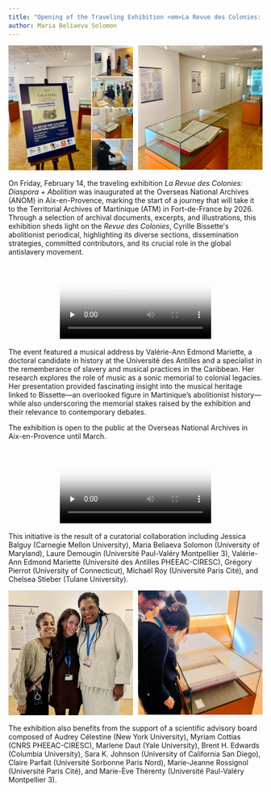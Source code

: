 ```yaml
---
title: "Opening of the Traveling Exhibition <em>La Revue des Colonies: Diaspora + Abolition</em>"
author: Maria Beliaeva Solomon 
---
```


<div style="display:flex; gap:10px">
  <span style="width: 50%">
    <img src="../../../images/news/expo1.jpg" alt="Collage of the conference poster and attendees walking through the exhibition." /> 
  </span>
  <span style="width: 50%">
    <img src="../../../images/news/expo2.jpg" alt="Posters and original documents on display." /> 
  </span>
</div>

On Friday, February 14, the traveling exhibition *La Revue des Colonies: Diaspora + Abolition* was inaugurated at the Overseas National Archives (ANOM) in Aix-en-Provence, marking the start of a journey that will take it to the Territorial Archives of Martinique (ATM) in Fort-de-France by 2026. Through a selection of archival documents, excerpts, and illustrations, this exhibition sheds light on the *Revue des Colonies*, Cyrille Bissette's abolitionist periodical, highlighting its diverse sections, dissemination strategies, committed contributors, and its crucial role in the global antislavery movement.  

<div style="text-align: center">  
  <video controls preload="none" poster="/video/expo1-thumb.png">
    <source src="/video/expo1.mp4" type="video/mp4">
  </video>
</div>

The event featured a musical address by Valérie-Ann Edmond Mariette, a doctoral candidate in history at the Université des Antilles and a specialist in the rememberance of slavery and musical practices in the Caribbean. Her research explores the role of music as a sonic memorial to colonial legacies. Her presentation provided fascinating insight into the musical heritage linked to Bissette—an overlooked figure in Martinique’s abolitionist history—while also underscoring the memorial stakes raised by the exhibition and their relevance to contemporary debates.  

The exhibition is open to the public at the Overseas National Archives in Aix-en-Provence until March.  

<div style="text-align: center">  
  <video controls preload="none" poster="/video/expo2-thumb.png">
    <source src="/video/expo2.mp4" type="video/mp4">
  </video>  
</div>   

This initiative is the result of a curatorial collaboration including Jessica Balguy (Carnegie Mellon University), Maria Beliaeva Solomon (University of Maryland), Laure Demougin (Université Paul-Valéry Montpellier 3), Valérie-Ann Edmond Mariette (Université des Antilles PHEEAC-CIRESC), Grégory Pierrot (University of Connecticut), Michaël Roy (Université Paris Cité), and Chelsea Stieber (Tulane University). 

<div style="display:flex; gap:10px">
  <span style="width: 50%">
    <img src="../../../images/news/expo3.jpg" alt="The organizers." />  
  </span>
  <span style="width: 50%">
    <img src="../../../images/news/expo4.jpg" alt="Attendants looking at an original document." />  
  </span>
</div>

The exhibition also benefits from the support of a scientific advisory board composed of Audrey Célestine (New York University), Myriam Cottias (CNRS PHEEAC-CIRESC), Marlene Daut (Yale University), Brent H. Edwards (Columbia University), Sara K. Johnson (University of California San Diego), Claire Parfait (Université Sorbonne Paris Nord), Marie-Jeanne Rossignol (Université Paris Cité), and Marie-Ève Thérenty (Université Paul-Valéry Montpellier 3).